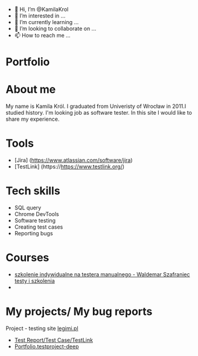 - 👋 Hi, I’m @KamilaKrol
- 👀 I’m interested in ...
- 🌱 I’m currently learning ...
- 💞️ I’m looking to collaborate on ...
- 📫 How to reach me ...


# Portfolio
# About me
My name is Kamila Król. I graduated from Univeristy of Wrocław in 2011.I studied history. I'm looking job as software tester. In this site I would like to share my experience.
# Tools
  - [Jira] (https://www.atlassian.com/software/jira)
  - [TestLink] (https://https://www.testlink.org/)
  
# Tech skills
  - SQL query
  - Chrome DevTools
  - Software testing
  - Creating test cases
  - Reporting bugs
  
# Courses
  - [szkolenie indywidualne na testera manualnego - Waldemar Szafraniec testy i szkolenia](https://wyszkolewas.com.pl)
  - 
# My projects/ My bug reports
 Project - testing site [legimi.pl](https://www.legimi.pl/)
 - [Test Report/Test Case/TestLink](https://drive.google.com/file/d/1mWLOrGurrV6LCEBrEKY9DL_dH_2he5K2/view)
 - [Portfolio.testproject-deep](https://drive.google.com/file/d/1ysUoa6grX69ZQ0HmKPLBwkxbJr6XGb8j/view)
    
